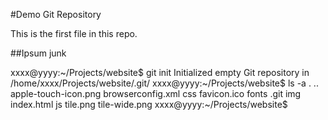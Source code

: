 #Demo Git Repository

This is the first file in this repo.

##Ipsum junk

xxxx@yyyy:~/Projects/website$ git init
Initialized empty Git repository in /home/xxxx/Projects/website/.git/
xxxx@yyyy:~/Projects/website$ ls -a
.  ..  apple-touch-icon.png  browserconfig.xml  css  favicon.ico  fonts  .git  img  index.html  js  tile.png  tile-wide.png
xxxx@yyyy:~/Projects/website$ 

